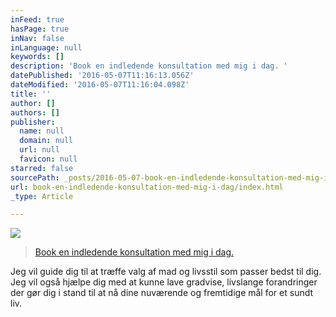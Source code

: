 ```yaml
---
inFeed: true
hasPage: true
inNav: false
inLanguage: null
keywords: []
description: 'Book en indledende konsultation med mig i dag. '
datePublished: '2016-05-07T11:16:13.056Z'
dateModified: '2016-05-07T11:16:04.098Z'
title: ''
author: []
authors: []
publisher:
  name: null
  domain: null
  url: null
  favicon: null
starred: false
sourcePath: _posts/2016-05-07-book-en-indledende-konsultation-med-mig-i-dag.md
url: book-en-indledende-konsultation-med-mig-i-dag/index.html
_type: Article

---
```

![](https://the-grid-user-content.s3-us-west-2.amazonaws.com/aeb51d86-6ceb-4e62-8334-09ded19549b2.jpg)

> [Book en indledende konsultation med mig i dag.][0]

Jeg vil guide dig til at træffe valg af mad og livsstil som passer bedst til dig. Jeg vil også hjælpe dig med at kunne lave gradvise, livslange forandringer der gør dig i stand til at nå dine nuværende og fremtidige mål for et sundt liv.

[0]: http://thegutfeeling.liveeditaurora.com/pages/contact